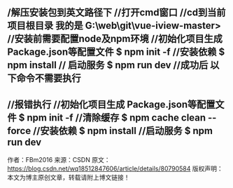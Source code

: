 /解压安装包到英文路径下
//打开cmd窗口
//cd到当前项目根目录 我的是 G:\web\git\vue-iview-master>
//安装前需要配置node及npm环境
//初始化项目生成 Package.json等配置文件 
$ npm init -f
//安装依赖
$ npm install 
// 启动服务
$ npm run dev //成功后 以下命令不需要执行
------------------------------------------
//报错执行
//初始化项目生成 Package.json等配置文件 
$ npm init -f
//清除缓存
$ npm cache clean --force
//安装依赖
$ npm install
//启动服务
$ npm run dev
--------------------- 
作者：FBm2016 
来源：CSDN 
原文：https://blog.csdn.net/wq18512847606/article/details/80790584 
版权声明：本文为博主原创文章，转载请附上博文链接！